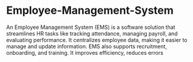 # Employee-Management-System
An Employee Management System (EMS) is a software solution that streamlines HR tasks like tracking attendance, managing payroll, and evaluating performance. It centralizes employee data, making it easier to manage and update information. EMS also supports recruitment, onboarding, and training. It improves efficiency, reduces errors
